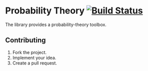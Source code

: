 # Probability Theory [![Build Status][travis-svg]][travis-url]

The library provides a probability-theory toolbox.

## Contributing

1. Fork the project.
2. Implement your idea.
3. Create a pull request.

[travis-svg]: https://travis-ci.org/stainless-steel/prob.svg?branch=master
[travis-url]: https://travis-ci.org/stainless-steel/prob
